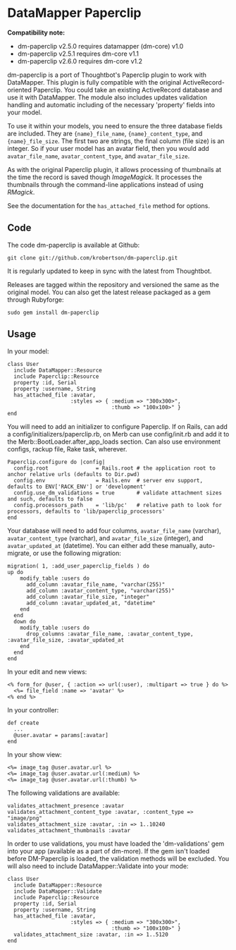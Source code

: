 # DataMapper Paperclip

**Compatibility note:**

* dm-paperclip v2.5.0 requires datamapper (dm-core) v1.0
* dm-paperclip v2.5.1 requires dm-core v1.1
* dm-paperclip v2.6.0 requires dm-core v1.2

dm-paperclip is a port of Thoughtbot's Paperclip plugin to work with DataMapper. This plugin is fully compatible with
the original ActiveRecord-oriented Paperclip.  You could take an existing ActiveRecord database and use it with DataMapper.
The module also includes updates validation handling and automatic including of the necessary 'property' fields into
your model.

To use it within your models, you need to ensure the three database fields are included.  They are `{name}_file_name`,
`{name}_content_type`, and `{name}_file_size`.  The first two are strings, the final column (file size) is an integer. So
if your user model has an avatar field, then you would add `avatar_file_name`, `avatar_content_type`, and `avatar_file_size`.

As with the original Paperclip plugin, it allows processing of thumbnails at the time the record is saved though _ImageMagick_.
It processes the thumbnails through the command-line applications instead of using _RMagick_.

See the documentation for the `has_attached_file` method for options.

## Code

The code dm-paperclip is available at Github:

    git clone git://github.com/krobertson/dm-paperclip.git

It is regularly updated to keep in sync with the latest from Thoughtbot.

Releases are tagged within the repository and versioned the same as the original model.  You can also get the latest release
packaged as a gem through Rubyforge:

    sudo gem install dm-paperclip

## Usage

In your model:

    class User
      include DataMapper::Resource
      include Paperclip::Resource
      property :id, Serial
      property :username, String
      has_attached_file :avatar,
                        :styles => { :medium => "300x300>",
                                     :thumb => "100x100>" }
    end

You will need to add an initializer to configure Paperclip.  If on Rails, can add a config/initializers/paperclip.rb, on Merb
can use config/init.rb and add it to the Merb::BootLoader.after_app_loads section.  Can also use environment configs, rackup
file, Rake task, wherever.

    Paperclip.configure do |config|
      config.root               = Rails.root # the application root to anchor relative urls (defaults to Dir.pwd)
      config.env                = Rails.env  # server env support, defaults to ENV['RACK_ENV'] or 'development'
      config.use_dm_validations = true       # validate attachment sizes and such, defaults to false
      config.processors_path    = 'lib/pc'   # relative path to look for processors, defaults to 'lib/paperclip_processors'
    end

Your database will need to add four columns, `avatar_file_name` (varchar), `avatar_content_type` (varchar), and
`avatar_file_size` (integer), and `avatar_updated_at` (datetime).  You can either add these manually, auto-
migrate, or use the following migration:

    migration( 1, :add_user_paperclip_fields ) do
    up do
        modify_table :users do
          add_column :avatar_file_name, "varchar(255)"
          add_column :avatar_content_type, "varchar(255)"
          add_column :avatar_file_size, "integer"
          add_column :avatar_updated_at, "datetime"
        end
      end
      down do
        modify_table :users do
          drop_columns :avatar_file_name, :avatar_content_type, :avatar_file_size, :avatar_updated_at
        end
      end
    end

In your edit and new views:

    <% form_for @user, { :action => url(:user), :multipart => true } do %>
      <%= file_field :name => 'avatar' %>
    <% end %>

In your controller:

    def create
      ...
      @user.avatar = params[:avatar]
    end

In your show view:

    <%= image_tag @user.avatar.url %>
    <%= image_tag @user.avatar.url(:medium) %>
    <%= image_tag @user.avatar.url(:thumb) %>

The following validations are available:

    validates_attachment_presence :avatar
    validates_attachment_content_type :avatar, :content_type => "image/png"
    validates_attachment_size :avatar, :in => 1..10240
    validates_attachment_thumbnails :avatar

In order to use validations, you must have loaded the 'dm-validations' gem into your app
(available as a part of dm-more).  If the gem isn't loaded before DM-Paperclip is loaded,
the validation methods will be excluded.  You will also need to include DataMapper::Validate
into your mode:

    class User
      include DataMapper::Resource
      include DataMapper::Validate
      include Paperclip::Resource
      property :id, Serial
      property :username, String
      has_attached_file :avatar,
                        :styles => { :medium => "300x300>",
                                     :thumb => "100x100>" }
      validates_attachment_size :avatar, :in => 1..5120
    end
